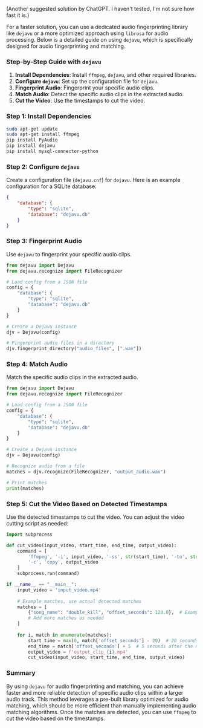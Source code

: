 (Another suggested solution by ChatGPT. I haven't tested, I'm not sure how fast it is.)

For a faster solution, you can use a dedicated audio fingerprinting library like `dejavu` or a more optimized approach using `librosa` for audio processing. Below is a detailed guide on using `dejavu`, which is specifically designed for audio fingerprinting and matching.

### Step-by-Step Guide with `dejavu`

1. **Install Dependencies**: Install `ffmpeg`, `dejavu`, and other required libraries.
2. **Configure `dejavu`**: Set up the configuration file for `dejavu`.
3. **Fingerprint Audio**: Fingerprint your specific audio clips.
4. **Match Audio**: Detect the specific audio clips in the extracted audio.
5. **Cut the Video**: Use the timestamps to cut the video.

### Step 1: Install Dependencies

```sh
sudo apt-get update
sudo apt-get install ffmpeg
pip install PyAudio
pip install dejavu
pip install mysql-connector-python
```

### Step 2: Configure `dejavu`

Create a configuration file (`dejavu.cnf`) for `dejavu`. Here is an example configuration for a SQLite database:

```json
{
    "database": {
        "type": "sqlite",
        "database": "dejavu.db"
    }
}
```

### Step 3: Fingerprint Audio

Use `dejavu` to fingerprint your specific audio clips.

```python
from dejavu import Dejavu
from dejavu.recognize import FileRecognizer

# Load config from a JSON file
config = {
    "database": {
        "type": "sqlite",
        "database": "dejavu.db"
    }
}

# Create a Dejavu instance
djv = Dejavu(config)

# Fingerprint audio files in a directory
djv.fingerprint_directory("audio_files", [".wav"])
```

### Step 4: Match Audio

Match the specific audio clips in the extracted audio.

```python
from dejavu import Dejavu
from dejavu.recognize import FileRecognizer

# Load config from a JSON file
config = {
    "database": {
        "type": "sqlite",
        "database": "dejavu.db"
    }
}

# Create a Dejavu instance
djv = Dejavu(config)

# Recognize audio from a file
matches = djv.recognize(FileRecognizer, "output_audio.wav")

# Print matches
print(matches)
```

### Step 5: Cut the Video Based on Detected Timestamps

Use the detected timestamps to cut the video. You can adjust the video cutting script as needed:

```python
import subprocess

def cut_video(input_video, start_time, end_time, output_video):
    command = [
        'ffmpeg', '-i', input_video, '-ss', str(start_time), '-to', str(end_time),
        '-c', 'copy', output_video
    ]
    subprocess.run(command)

if __name__ == "__main__":
    input_video = 'input_video.mp4'
    
    # Example matches, use actual detected matches
    matches = [
        {"song_name": "double_kill", "offset_seconds": 120.0},  # Example data, use actual data
        # Add more matches as needed
    ]
    
    for i, match in enumerate(matches):
        start_time = max(0, match['offset_seconds'] - 20)  # 20 seconds before the match
        end_time = match['offset_seconds'] + 5  # 5 seconds after the match
        output_video = f'output_clip_{i}.mp4'
        cut_video(input_video, start_time, end_time, output_video)
```

### Summary

By using `dejavu` for audio fingerprinting and matching, you can achieve faster and more reliable detection of specific audio clips within a larger audio track. This method leverages a pre-built library optimized for audio matching, which should be more efficient than manually implementing audio matching algorithms. Once the matches are detected, you can use `ffmpeg` to cut the video based on the timestamps.
